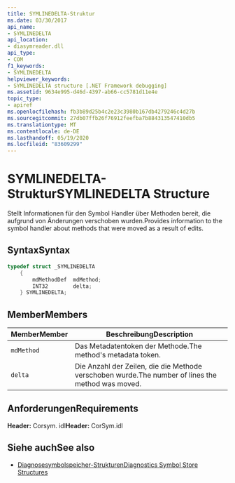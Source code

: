 ```yaml
---
title: SYMLINEDELTA-Struktur
ms.date: 03/30/2017
api_name:
- SYMLINEDELTA
api_location:
- diasymreader.dll
api_type:
- COM
f1_keywords:
- SYMLINEDELTA
helpviewer_keywords:
- SYMLINEDELTA structure [.NET Framework debugging]
ms.assetid: 9634e995-d46d-4397-ab66-cc5781d11e4e
topic_type:
- apiref
ms.openlocfilehash: fb3b89d25b4c2e23c3980b167db4279246c4d27b
ms.sourcegitcommit: 27db07ffb26f76912feefba7b884313547410db5
ms.translationtype: MT
ms.contentlocale: de-DE
ms.lasthandoff: 05/19/2020
ms.locfileid: "83609299"
---
```

# <a name="symlinedelta-structure"></a><span data-ttu-id="83d5d-102">SYMLINEDELTA-Struktur</span><span class="sxs-lookup"><span data-stu-id="83d5d-102">SYMLINEDELTA Structure</span></span>
<span data-ttu-id="83d5d-103">Stellt Informationen für den Symbol Handler über Methoden bereit, die aufgrund von Änderungen verschoben wurden.</span><span class="sxs-lookup"><span data-stu-id="83d5d-103">Provides information to the symbol handler about methods that were moved as a result of edits.</span></span>  
  
## <a name="syntax"></a><span data-ttu-id="83d5d-104">Syntax</span><span class="sxs-lookup"><span data-stu-id="83d5d-104">Syntax</span></span>  
  
```cpp  
typedef struct _SYMLINEDELTA  
    {  
        mdMethodDef  mdMethod;  
        INT32        delta;  
    } SYMLINEDELTA;  
```  
  
## <a name="members"></a><span data-ttu-id="83d5d-105">Member</span><span class="sxs-lookup"><span data-stu-id="83d5d-105">Members</span></span>  
  
|<span data-ttu-id="83d5d-106">Member</span><span class="sxs-lookup"><span data-stu-id="83d5d-106">Member</span></span>|<span data-ttu-id="83d5d-107">Beschreibung</span><span class="sxs-lookup"><span data-stu-id="83d5d-107">Description</span></span>|  
|------------|-----------------|  
|`mdMethod`|<span data-ttu-id="83d5d-108">Das Metadatentoken der Methode.</span><span class="sxs-lookup"><span data-stu-id="83d5d-108">The method's metadata token.</span></span>|  
|`delta`|<span data-ttu-id="83d5d-109">Die Anzahl der Zeilen, die die Methode verschoben wurde.</span><span class="sxs-lookup"><span data-stu-id="83d5d-109">The number of lines the method was moved.</span></span>|  
  
## <a name="requirements"></a><span data-ttu-id="83d5d-110">Anforderungen</span><span class="sxs-lookup"><span data-stu-id="83d5d-110">Requirements</span></span>  
 <span data-ttu-id="83d5d-111">**Header:** Corsym. idl</span><span class="sxs-lookup"><span data-stu-id="83d5d-111">**Header:** CorSym.idl</span></span>  
  
## <a name="see-also"></a><span data-ttu-id="83d5d-112">Siehe auch</span><span class="sxs-lookup"><span data-stu-id="83d5d-112">See also</span></span>

- [<span data-ttu-id="83d5d-113">Diagnosesymbolspeicher-Strukturen</span><span class="sxs-lookup"><span data-stu-id="83d5d-113">Diagnostics Symbol Store Structures</span></span>](diagnostics-symbol-store-structures.md)
